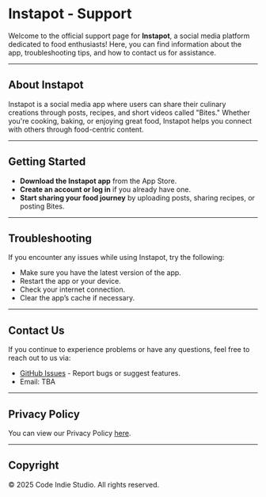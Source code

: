 # Instapot - Support

Welcome to the official support page for **Instapot**, a social media platform dedicated to food enthusiasts! Here, you can find information about the app, troubleshooting tips, and how to contact us for assistance.

---

## About Instapot
Instapot is a social media app where users can share their culinary creations through posts, recipes, and short videos called "Bites." Whether you're cooking, baking, or enjoying great food, Instapot helps you connect with others through food-centric content.

---

## Getting Started
- **Download the Instapot app** from the App Store.  
- **Create an account or log in** if you already have one.  
- **Start sharing your food journey** by uploading posts, sharing recipes, or posting Bites.  

---

## Troubleshooting
If you encounter any issues while using Instapot, try the following:  
- Make sure you have the latest version of the app.  
- Restart the app or your device.  
- Check your internet connection.  
- Clear the app’s cache if necessary.  

---

## Contact Us
If you continue to experience problems or have any questions, feel free to reach out to us via:  
- [GitHub Issues](https://github.com/DevelHub/instapot/issues) - Report bugs or suggest features.  
- Email: TBA

---

## Privacy Policy
You can view our Privacy Policy [here](PRIVACY_POLICY.md).  

---

## Copyright
© 2025 Code Indie Studio. All rights reserved.

